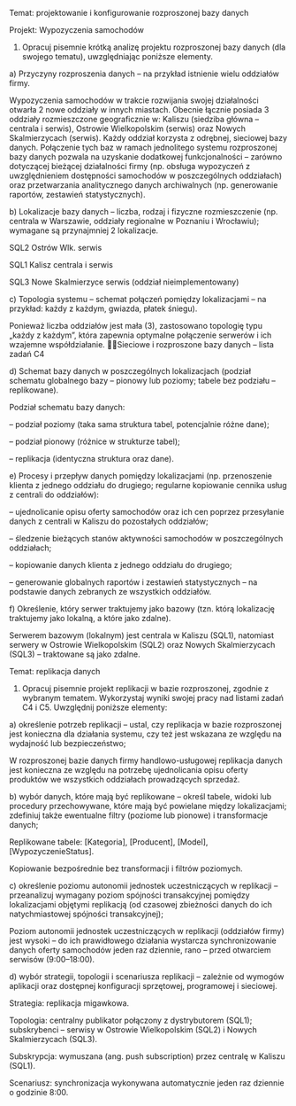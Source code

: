 Temat: projektowanie i konfigurowanie rozproszonej bazy danych

Projekt: Wypozyczenia samochodów

1. Opracuj pisemnie krótką analizę projektu rozproszonej bazy danych (dla swojego tematu), uwzględniając poniższe elementy.

a) Przyczyny rozproszenia danych – na przykład istnienie wielu oddziałów firmy.

Wypozyczenia samochodów w trakcie rozwijania swojej działalności otwarła 2 nowe oddziały w innych miastach. Obecnie łącznie posiada 3 oddziały rozmieszczone geograficznie w: Kaliszu (siedziba główna – centrala i serwis), Ostrowie Wielkopolskim (serwis) oraz Nowych Skalmierzycach (serwis). Każdy oddział korzysta z odrębnej, sieciowej bazy danych. Połączenie tych baz w ramach jednolitego systemu rozproszonej bazy danych pozwala na uzyskanie dodatkowej funkcjonalności – zarówno dotyczącej bieżącej działalności firmy (np. obsługa wypozyczeń z uwzględnieniem dostępności samochodów w poszczególnych oddziałach) oraz przetwarzania analitycznego danych archiwalnych
(np. generowanie raportów, zestawień statystycznych).

b) Lokalizacje bazy danych – liczba, rodzaj i fizyczne rozmieszczenie (np. centrala w Warszawie, oddziały regionalne w Poznaniu i Wrocławiu); wymagane są przynajmniej 2 lokalizacje.

SQL2 Ostrów Wlk.
serwis
 
SQL1 Kalisz
centrala i serwis
 
SQL3
Nowe Skalmierzyce
serwis (oddział nieimplementowany)

c) Topologia systemu – schemat połączeń pomiędzy lokalizacjami – na przykład: każdy z każdym, gwiazda, płatek śniegu).

Ponieważ liczba oddziałów jest mała (3), zastosowano topologię typu „każdy z każdym”, która zapewnia optymalne połączenie serwerów i ich wzajemne współdziałanie. 
Sieciowe i rozproszone bazy danych – lista zadań C4


d) Schemat bazy danych w poszczególnych lokalizacjach (podział schematu globalnego bazy – pionowy lub poziomy; tabele bez podziału – replikowane).

 
Podział schematu bazy danych:

– podział poziomy (taka sama struktura tabel, potencjalnie różne dane);

– podział pionowy (różnice w strukturze tabel);

– replikacja (identyczna struktura oraz dane).

e) Procesy i przepływ danych pomiędzy lokalizacjami (np. przenoszenie klienta z jednego oddziału do drugiego; regularne kopiowanie cennika usług z centrali do oddziałów):

– ujednolicanie opisu oferty samochodów oraz ich cen poprzez przesyłanie danych z centrali w Kaliszu do pozostałych oddziałów;

– śledzenie bieżących stanów aktywności samochodów w poszczególnych oddziałach;

– kopiowanie danych klienta z jednego oddziału do drugiego;

– generowanie globalnych raportów i zestawień statystycznych – na podstawie danych zebranych ze wszystkich oddziałów.

f) Określenie, który serwer traktujemy jako bazowy (tzn. którą lokalizację traktujemy jako lokalną, a które jako zdalne).

Serwerem bazowym (lokalnym) jest centrala w Kaliszu (SQL1), natomiast serwery w Ostrowie Wielkopolskim (SQL2) oraz Nowych Skalmierzycach (SQL3) – traktowane są jako zdalne.


Temat: replikacja danych


1. Opracuj pisemnie projekt replikacji w bazie rozproszonej, zgodnie z wybranym tematem. Wykorzystaj wyniki swojej pracy nad listami zadań C4 i C5. Uwzględnij poniższe elementy:

a) określenie potrzeb replikacji – ustal, czy replikacja w bazie rozproszonej jest konieczna dla działania systemu, czy też jest wskazana ze względu na wydajność lub bezpieczeństwo;

W rozproszonej bazie danych firmy handlowo-usługowej replikacja danych jest konieczna ze względu na potrzebę ujednolicania opisu oferty produktów we wszystkich oddziałach prowadzących sprzedaż.



b) wybór danych, które mają być replikowane – określ tabele, widoki lub procedury przechowywane, które mają być powielane między lokalizacjami; zdefiniuj także ewentualne filtry (poziome lub pionowe) i transformacje danych;

Replikowane tabele: [Kategoria], [Producent], [Model], [WypozyczenieStatus].

Kopiowanie bezpośrednie bez transformacji i filtrów poziomych.


c) określenie poziomu autonomii jednostek uczestniczących w replikacji – przeanalizuj wymagany poziom spójności transakcyjnej pomiędzy lokalizacjami objętymi replikacją (od czasowej zbieżności danych do ich natychmiastowej spójności transakcyjnej);

Poziom autonomii jednostek uczestniczących w replikacji (oddziałów firmy) jest wysoki – do ich prawidłowego działania wystarcza synchronizowanie danych oferty samochodów jeden raz dziennie, rano – przed otwarciem serwisów (9:00–18:00).


d) wybór strategii, topologii i scenariusza replikacji – zależnie od wymogów aplikacji oraz dostępnej konfiguracji sprzętowej, programowej i sieciowej.

Strategia: replikacja migawkowa.

Topologia: centralny publikator połączony z dystrybutorem (SQL1); subskrybenci – serwisy w Ostrowie Wielkopolskim (SQL2) i Nowych Skalmierzycach (SQL3).

Subskrypcja: wymuszana (ang. push subscription) przez centralę w Kaliszu (SQL1).

 Scenariusz: synchronizacja wykonywana automatycznie jeden raz dziennie o godzinie 8:00.


